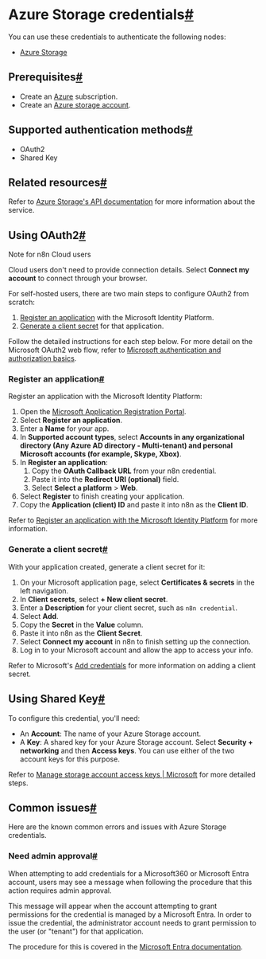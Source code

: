 [](https://github.com/n8n-io/n8n-docs/edit/main/docs/integrations/builtin/credentials/azurestorage.md "Edit this page")

# Azure Storage credentials[#](#azure-storage-credentials "Permanent link")

You can use these credentials to authenticate the following nodes:

*   [Azure Storage](../../app-nodes/n8n-nodes-base.azurestorage/)

## Prerequisites[#](#prerequisites "Permanent link")

*   Create an [Azure](https://azure.microsoft.com) subscription.
*   Create an [Azure storage account](https://learn.microsoft.com/en-us/azure/storage/common/storage-account-create).

## Supported authentication methods[#](#supported-authentication-methods "Permanent link")

*   OAuth2
*   Shared Key

## Related resources[#](#related-resources "Permanent link")

Refer to [Azure Storage's API documentation](https://learn.microsoft.com/en-us/rest/api/storageservices/) for more information about the service.

## Using OAuth2[#](#using-oauth2 "Permanent link")

Note for n8n Cloud users

Cloud users don't need to provide connection details. Select **Connect my account** to connect through your browser.

For self-hosted users, there are two main steps to configure OAuth2 from scratch:

1.  [Register an application](#register-an-application) with the Microsoft Identity Platform.
2.  [Generate a client secret](#generate-a-client-secret) for that application.

Follow the detailed instructions for each step below. For more detail on the Microsoft OAuth2 web flow, refer to [Microsoft authentication and authorization basics](https://learn.microsoft.com/en-us/graph/auth/auth-concepts).

### Register an application[#](#register-an-application "Permanent link")

Register an application with the Microsoft Identity Platform:

1.  Open the [Microsoft Application Registration Portal](https://aka.ms/appregistrations).
2.  Select **Register an application**.
3.  Enter a **Name** for your app.
4.  In **Supported account types**, select **Accounts in any organizational directory (Any Azure AD directory - Multi-tenant) and personal Microsoft accounts (for example, Skype, Xbox)**.
5.  In **Register an application**:
    1.  Copy the **OAuth Callback URL** from your n8n credential.
    2.  Paste it into the **Redirect URI (optional)** field.
    3.  Select **Select a platform** > **Web**.
6.  Select **Register** to finish creating your application.
7.  Copy the **Application (client) ID** and paste it into n8n as the **Client ID**.

Refer to [Register an application with the Microsoft Identity Platform](https://learn.microsoft.com/en-us/graph/auth-register-app-v2) for more information.

### Generate a client secret[#](#generate-a-client-secret "Permanent link")

With your application created, generate a client secret for it:

1.  On your Microsoft application page, select **Certificates & secrets** in the left navigation.
2.  In **Client secrets**, select **\+ New client secret**.
3.  Enter a **Description** for your client secret, such as `n8n credential`.
4.  Select **Add**.
5.  Copy the **Secret** in the **Value** column.
6.  Paste it into n8n as the **Client Secret**.
7.  Select **Connect my account** in n8n to finish setting up the connection.
8.  Log in to your Microsoft account and allow the app to access your info.

Refer to Microsoft's [Add credentials](https://learn.microsoft.com/en-us/graph/auth-register-app-v2#add-credentials) for more information on adding a client secret.

## Using Shared Key[#](#using-shared-key "Permanent link")

To configure this credential, you'll need:

*   An **Account**: The name of your Azure Storage account.
*   A **Key**: A shared key for your Azure Storage account. Select **Security + networking** and then **Access keys**. You can use either of the two account keys for this purpose.

Refer to [Manage storage account access keys | Microsoft](https://learn.microsoft.com/en-us/azure/storage/common/storage-account-keys-manage) for more detailed steps.

## Common issues[#](#common-issues "Permanent link")

Here are the known common errors and issues with Azure Storage credentials.

### Need admin approval[#](#need-admin-approval "Permanent link")

When attempting to add credentials for a Microsoft360 or Microsoft Entra account, users may see a message when following the procedure that this action requires admin approval.

This message will appear when the account attempting to grant permissions for the credential is managed by a Microsoft Entra. In order to issue the credential, the administrator account needs to grant permission to the user (or "tenant") for that application.

The procedure for this is covered in the [Microsoft Entra documentation](https://learn.microsoft.com/en-us/entra/identity/enterprise-apps/grant-admin-consent).